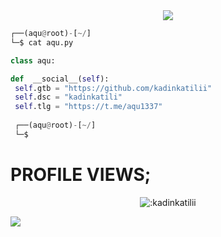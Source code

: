 <!-- <p align=center><img width=90% src="banner.gif"></img></p> -->
<div align="center">
    <a href="https://discord.com/users/755754781032710254" title="Discord Account"><img src="https://lanyard-profile-readme.vercel.app/api/755754781032710254"></a>
</div>

```python
┌──(aqu@root)-[~/]
└─$ cat aqu.py

class aqu:

def  __social__(self):
 self.gtb = "https://github.com/kadinkatilii"
 self.dsc = "kadinkatili"
 self.tlg = "https://t.me/aqu1337"
  
 ┌──(aqu@root)-[~/]
 └─$
```
<h1>PROFILE VIEWS;</h1>
<p align="center"><img src="https://count.getloli.com/get/@:kadinkatilii" alt=":kadinkatilii" /></p>

 



















![](https://raw.githubusercontent.com/Sutil/Sutil/2b2fad3bf54522bb30c8c170591fc68ff51b69e6/github-contribution-grid-snake2.svg)



